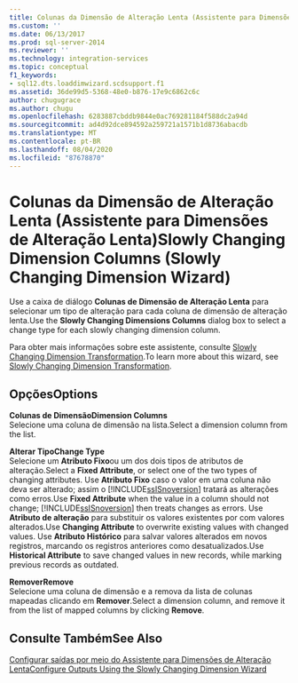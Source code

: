 ```yaml
---
title: Colunas da Dimensão de Alteração Lenta (Assistente para Dimensões de Alteração Lenta) | Microsoft Docs
ms.custom: ''
ms.date: 06/13/2017
ms.prod: sql-server-2014
ms.reviewer: ''
ms.technology: integration-services
ms.topic: conceptual
f1_keywords:
- sql12.dts.loaddimwizard.scdsupport.f1
ms.assetid: 36de99d5-5368-48e0-b876-17e9c6862c6c
author: chugugrace
ms.author: chugu
ms.openlocfilehash: 6283887cbddb9844e0ac769281184f588dc2a94d
ms.sourcegitcommit: ad4d92dce894592a259721a1571b1d8736abacdb
ms.translationtype: MT
ms.contentlocale: pt-BR
ms.lasthandoff: 08/04/2020
ms.locfileid: "87678870"
---
```

# <a name="slowly-changing-dimension-columns-slowly-changing-dimension-wizard"></a><span data-ttu-id="c25f9-102">Colunas da Dimensão de Alteração Lenta (Assistente para Dimensões de Alteração Lenta)</span><span class="sxs-lookup"><span data-stu-id="c25f9-102">Slowly Changing Dimension Columns (Slowly Changing Dimension Wizard)</span></span>
  <span data-ttu-id="c25f9-103">Use a caixa de diálogo **Colunas de Dimensão de Alteração Lenta** para selecionar um tipo de alteração para cada coluna de dimensão de alteração lenta.</span><span class="sxs-lookup"><span data-stu-id="c25f9-103">Use the **Slowly Changing Dimensions Columns** dialog box to select a change type for each slowly changing dimension column.</span></span>  
  
 <span data-ttu-id="c25f9-104">Para obter mais informações sobre este assistente, consulte [Slowly Changing Dimension Transformation](slowly-changing-dimension-transformation.md).</span><span class="sxs-lookup"><span data-stu-id="c25f9-104">To learn more about this wizard, see [Slowly Changing Dimension Transformation](slowly-changing-dimension-transformation.md).</span></span>  
  
## <a name="options"></a><span data-ttu-id="c25f9-105">Opções</span><span class="sxs-lookup"><span data-stu-id="c25f9-105">Options</span></span>  
 <span data-ttu-id="c25f9-106">**Colunas de Dimensão**</span><span class="sxs-lookup"><span data-stu-id="c25f9-106">**Dimension Columns**</span></span>  
 <span data-ttu-id="c25f9-107">Selecione uma coluna de dimensão na lista.</span><span class="sxs-lookup"><span data-stu-id="c25f9-107">Select a dimension column from the list.</span></span>  
  
 <span data-ttu-id="c25f9-108">**Alterar Tipo**</span><span class="sxs-lookup"><span data-stu-id="c25f9-108">**Change Type**</span></span>  
 <span data-ttu-id="c25f9-109">Selecione um **Atributo Fixo**ou um dos dois tipos de atributos de alteração.</span><span class="sxs-lookup"><span data-stu-id="c25f9-109">Select a **Fixed Attribute**, or select one of the two types of changing attributes.</span></span> <span data-ttu-id="c25f9-110">Use **Atributo Fixo** caso o valor em uma coluna não deva ser alterado; assim o [!INCLUDE[ssISnoversion](../../../includes/ssisnoversion-md.md)] tratará as alterações como erros.</span><span class="sxs-lookup"><span data-stu-id="c25f9-110">Use **Fixed Attribute** when the value in a column should not change; [!INCLUDE[ssISnoversion](../../../includes/ssisnoversion-md.md)] then treats changes as errors.</span></span> <span data-ttu-id="c25f9-111">Use **Atributo de alteração** para substituir os valores existentes por com valores alterados.</span><span class="sxs-lookup"><span data-stu-id="c25f9-111">Use **Changing Attribute** to overwrite existing values with changed values.</span></span> <span data-ttu-id="c25f9-112">Use **Atributo Histórico** para salvar valores alterados em novos registros, marcando os registros anteriores como desatualizados.</span><span class="sxs-lookup"><span data-stu-id="c25f9-112">Use **Historical Attribute** to save changed values in new records, while marking previous records as outdated.</span></span>  
  
 <span data-ttu-id="c25f9-113">**Remover**</span><span class="sxs-lookup"><span data-stu-id="c25f9-113">**Remove**</span></span>  
 <span data-ttu-id="c25f9-114">Selecione uma coluna de dimensão e a remova da lista de colunas mapeadas clicando em **Remover**.</span><span class="sxs-lookup"><span data-stu-id="c25f9-114">Select a dimension column, and remove it from the list of mapped columns by clicking **Remove**.</span></span>  
  
## <a name="see-also"></a><span data-ttu-id="c25f9-115">Consulte Também</span><span class="sxs-lookup"><span data-stu-id="c25f9-115">See Also</span></span>  
 [<span data-ttu-id="c25f9-116">Configurar saídas por meio do Assistente para Dimensões de Alteração Lenta</span><span class="sxs-lookup"><span data-stu-id="c25f9-116">Configure Outputs Using the Slowly Changing Dimension Wizard</span></span>](configure-outputs-using-the-slowly-changing-dimension-wizard.md)  
  
  
